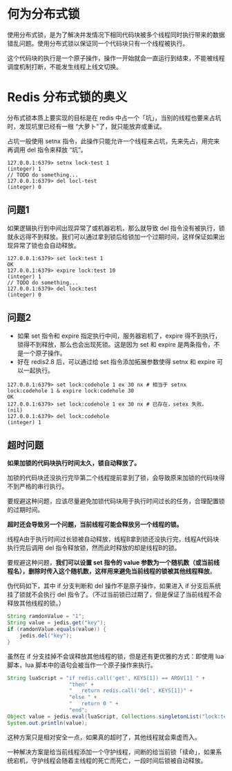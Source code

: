# 何为分布式锁

使用分布式锁，是为了解决并发情况下相同代码块被多个线程同时执行带来的数据错乱问题。使用分布式锁以保证同一个代码块只有一个线程被执行。

这个代码块的执行是一个原子操作，操作一开始就会一直运行到结束，不能被线程调度机制打断，不能发生线程上线文切换。



# Redis 分布式锁的奥义

分布式锁本质上要实现的目标是在 redis 中占一个「坑」，当别的线程也要来占坑时，发现坑里已经有一根 “大萝卜”了，就只能放弃或重试。

占坑一般使用 setnx 指令，此操作只能允许一个线程来占坑，先来先占，用完来再调用 del 指令来释放 “坑”。

```
127.0.0.1:6379> setnx lock-test 1
(integer) 1
// TODO do something...
127.0.0.1:6379> del locl-test
(integer) 0
```

## 问题1

如果逻辑执行到中间出现异常了或机器宕机，那么就导致 del 指令没有被执行，锁就永远得不到释放。我们可以通过拿到锁后给锁加一个过期时间，这样保证如果出现异常了锁也会自动释放。

```
127.0.0.1:6379> set lock:test 1
OK
127.0.0.1:6379> expire lock:test 10
(integer) 1
// TODO do something...
127.0.0.1:6379> del lock:test
(integer) 0
```

## 问题2

* 如果 set 指令和 expire 指定执行中间，服务器宕机了，expire 得不到执行，锁得不到释放，那么也会出现死锁。这是因为 set 和 expire 是两条指令，不是一个原子操作。
* 好在 redis2.8 后，可以通过给 set 指令添加拓展参数使得 setnx 和 expire 可以一起执行。

```
127.0.0.1:6379> set lock:codehole 1 ex 30 nx # 相当于 setnx lock:codehole 1 & expire lock:codehole 30
OK
127.0.0.1:6379> set lock:codehole 1 ex 30 nx # 已存在，setex 失败。
(nil)
127.0.0.1:6379> del lock:codehole
(integer) 1
```

## 超时问题

**如果加锁的代码块执行时间太久，锁自动释放了。**

加锁的代码块还没执行完毕第二个线程提前拿到了锁，会导致原来加锁的代码块得不到严格的串行执行。

要规避这种问题，应该尽量避免加锁代码块用于执行时间过长的任务，合理配置锁的过期时间。

**超时还会导致另一个问题，当前线程可能会释放另一个线程的锁。**

线程A由于执行时间过长锁被自动释放，线程B拿到锁还没执行完，线程A代码块执行完后调用 del 指令释放锁，然而此时释放的却是线程B的锁。

要规避这种问题，**我们可以设置 set 指令的 value 参数为一个随机数（或当前线程名），删除时传入这个随机数，这样用来避免当前线程的锁被其他线程释放**。

伪代码如下，其中 if 分支判断和 del 操作不是原子操作，如果进入 if 分支后系统挂了锁就不会执行 del 指令了。（不过当前锁已过期了，但是保证了当前线程不会释放其他线程的锁。）

```java
String ramdonValue = "1";
String value = jedis.get("key");
if (ramdonValue.equals(value)) {
    jedis.del("key");
}
```

虽然在 if 分支挂掉不会误释放其他线程的锁，但是还有更优雅的方式：即使用 lua 脚本，lua 脚本中的语句会被当作一个原子操作来执行。

```java
String luaScript = "if redis.call('get', KEYS[1]) == ARGV[1] " +
                    "then" +
                    "   return redis.call('del', KEYS[1])" +
                    "else " +
                    "   return 0 " +
                    "end";
Object value = jedis.eval(luaScript, Collections.singletonList("lock:test"), Collections.singletonList("randomValue"));
System.out.println(value);
```

这种方案只是相对安全一点，如果真的超时了，其他线程就会乘虚而入。

一种解决方案是给当前线程添加一个守护线程，间断的给当前锁「续命」，如果系统宕机，守护线程会随着主线程的死亡而死亡，一段时间后锁被自动释放。

